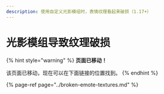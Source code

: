 ```yaml
---
description: 使用自定义光影模组时，表情纹理看起来破损（1.17+）
---
```


# 光影模组导致纹理破损

{% hint style="warning" %}
**页面已移动！**

该页面已移动，现在可以在下面链接的位置找到。
{% endhint %}

{% page-ref page="../broken-emote-textures.md" %}
